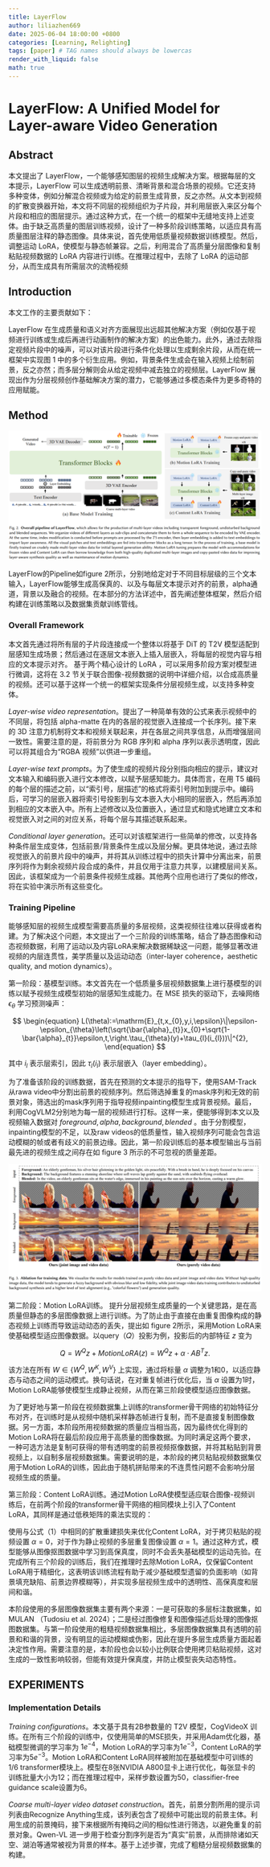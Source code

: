```yaml
---
title: LayerFlow
author: liliazhen669
date: 2025-06-04 18:00:00 +0800
categories: [Learning, Relighting]
tags: [paper] # TAG names should always be lowercas
render_with_liquid: false
math: true
---
```


# LayerFlow: A Unified Model for Layer-aware Video Generation

## Abstract

本文提出了 LayerFlow，一个能够感知图层的视频生成解决方案。根据每层的文本提示，LayerFlow 可以生成透明前景、清晰背景和混合场景的视频。它还支持多种变体，例如分解混合视频或为给定的前景生成背景，反之亦然。从文本到视频的扩散变换器开始，本文将不同层的视频组织为子片段，并利用层嵌入来区分每个片段和相应的图层提示。通过这种方式，在一个统一的框架中无缝地支持上述变体。由于缺乏高质量的图层训练视频，设计了一种多阶段训练策略，以适应具有高质量图层注释的静态图像。具体来说，首先使用低质量视频数据训练模型。然后，调整运动 LoRA，使模型与静态帧兼容。之后，利用混合了高质量分层图像和​​复制粘贴视频数据的 LoRA 内容进行训练。在推理过程中，去除了 LoRA 的运动部分，从而生成具有所需层次的流畅视频

## Introduction

本文工作的主要贡献如下：

LayerFlow 在生成质量和语义对齐方面展现出远超其他解决方案（例如仅基于视频进行训练或生成后再进行动画制作的解决方案）的出色能力。此外，通过去除指定视频片段中的噪声，可以对该片段进行条件化处理以生成剩余片段，从而在统一框架中实现图 1 中的多个衍生应用。例如，背景条件生成会在输入视频上绘制前景，反之亦然；而多层分解则会从给定视频中减去独立的视频层。LayerFlow 展现出作为分层视频创作基础解决方案的潜力，它能够通过多模态条件为更多奇特的应用赋能。

## Method

![fig-2](assets/img/layerflow/fig2.png)

LayerFlow的Pipeline如figure 2所示，分别地给定对于不同目标层级的三个文本输入，LayerFlow能够生成高保真的、以及与每层文本提示对齐的前景，alpha通道，背景以及融合的视频。在本部分的方法详述中，首先阐述整体框架，然后介绍构建在训练策略以及数据集贡献训练管线。

### Overall Framework

本文首先通过将所有层的子片段连接成一个整体以将基于 DiT 的 T2V 模型适配到层感知生成场景；然后通过在逐层文本嵌入上插入层嵌入，将每层的视觉内容与相应的文本提示对齐。
基于两个精心设计的 LoRA ，可以采用多阶段方案对模型进行微调，这将在 3.2 节关于联合图像-视频数据的说明中详细介绍，以合成高质量的视频。还可以基于这样一个统一的框架实现条件分层视频生成，以支持多种变体。

*Layer-wise video representation*。提出了一种简单有效的公式来表示视频中的不同层，将包括 alpha-matte 在内的各层的视觉嵌入连接成一个长序列。接下来的 3D 注意力机制将文本和视频关联起来，并在各层之间共享信息，从而增强层间一致性。需要注意的是，将前景分为 RGB 序列和 alpha 序列以表示透明度，因此可以将其组合为“RGBA 视频”以供进一步重组。

*Layer-wise text prompts*。为了使生成的视频片段分别指向相应的提示，建议对文本输入和编码嵌入进行文本修改，以赋予层感知能力。具体而言，在用 T5 编码的每个层的描述之前，以“索引号，层描述”的格式将索引号附加到提示中。编码后，可学习的层嵌入器将索引号投影到与文本嵌入大小相同的层嵌入，然后再添加到相应的文本嵌入中。所有上述修改以及位置嵌入，通过显式和隐式地建立文本和视觉嵌入对之间的对应关系，将每个层与其描述联系起来。

*Conditional layer generation*。还可以对该框架进行一些简单的修改，以支持各种条件层生成变体，包括前景/背景条件生成以及层分解。更具体地说，通过去除视觉嵌入的前景片段中的噪声，并将其从训练过程中的损失计算中分离出来，前景序列将作为剩余视频片段合成的条件，并且仅用于注意力共享，以建模层间关系。因此，该框架成为一个前景条件视频生成器。其他两个应用也进行了类似的修改，将在实验中演示所有这些变化。

### Training Pipeline   

能够感知层的视频生成模型需要高质量的多层视频，这类视频往往难以获得或者构建。为了解决这个问题，本文提出了一个三阶段的训练策略，结合了静态图像和动态视频数据，利用了运动以及内容LoRA来解决数据稀缺这一问题，能够显著改进视频的内层连贯性，美学质量以及运动动态（inter-layer coherence，aesthetic quality, and motion dynamics）。

第一阶段：基模型训练。本文首先在一个低质量多层视频数据集上进行基模型的训练以赋予视频生成模型初始的层感知生成能力。在 $\mathrm{MSE}$ 损失的驱动下，去噪网络 $\epsilon_{\theta}$ 学习预测噪声：

$$
\begin{equation}
L(\theta):=\mathrm{E}_{t,x_{0},y,i,\epsilon}\|\epsilon-\epsilon_{\theta}\left(\sqrt{\bar{\alpha}_{t}}x_{0}+\sqrt{1-\bar{\alpha}_{t}}\epsilon,t,\right.\tau_{\theta}(y)+\tau_{l}(i_{l}))\|^{2},
\end{equation}
$$

其中 $i_{l}$ 表示层索引，因此 $\tau_{l}(i_{l})$ 表示层嵌入（layer embedding）。

为了准备该阶段的训练数据，首先在预测的文本提示的指导下，使用SAM-Track从rawa video中分割出前景的视频序列。然后筛选掉重复的mask序列和无效的前景对象，筛选出的mask序列用于指导视频inpainting模型生成背景视频。最后，利用CogVLM2分别地为每一层的视频进行打标。这样一来，便能够得到本文以及视频输入数据对 ${foreground, alpha, background, blended}$ 。由于分割模型，inpainting模型的不足，以及raw videos的低质量性，输入视频序列可能会包含运动模糊的帧或者有歧义的前景边缘。因此，第一阶段训练后的基本模型输出与当前最先进的视频生成之间存在如 figure 3 所示的不可忽视的质量差距。

![fig-3](assets/img/layerflow/fig3.png)


第二阶段：Motion LoRA训练。 提升分层视频生成质量的一个关键思路，是在高质量但静态的多层图像数据上进行训练。为了防止由于直接在由重复图像构成的静态视频上训练而导致运动动态的丢失，提出如 figure 2所示，采用Motion LoRA来使基础模型适应图像数据。以query（𝑄）投影为例，投影后的内部特征 $z$ 变为

$$
\begin{equation}
Q=W^Qz+MotionLoRA(z)=W^Qz+\alpha\cdot AB^Tz.
\end{equation}
$$

该方法在所有 $W\in\left\{W^Q,W^K,W^V \right\}$ 上实现，通过将标量 $\alpha$ 调整为1和0，以适应静态与动态之间的运动模式。换句话说，在对重复帧进行优化后，当 $\alpha$ 设置为1时，Motion LoRA能够使模型生成静止视频，从而在第三阶段使模型适应图像数据。

为了更好地与第一阶段在视频数据集上训练的transformer骨干网络的初始特征分布对齐，在训练时是从视频中随机采样静态帧进行复制，而不是直接复制图像数据。另一方面，本阶段所用视频数据的质量应当相当高，因为最终优化得到的Motion LoRA将在最后阶段应用于高质量的图像数据。为同时满足这两个要求，一种可选方法是复制可获得的带有透明度的前景视频抠像数据，并将其粘贴到背景视频上，以自制多层视频数据集。需要说明的是，本阶段的拷贝粘贴视频数据集仅用于Motion LoRA的训练，因此由于随机拼贴带来的不连贯性问题不会影响分层视频生成的质量。


第三阶段：Content LoRA训练。通过Motion LoRA使模型适应联合图像-视频训练后，在前两个阶段的transformer骨干网络的相同模块上引入了Content LoRA，其同样是通过低秩矩阵的乘法实现的：

使用与公式（1）中相同的扩散重建损失来优化Content LoRA，对于拷贝粘贴的视频设置 $\alpha=0$，对于作为静止视频的多层重复图像设置 $\alpha=1$。通过这种方式，模型能够从图像抠图数据中学习到高保真度，同时不会丢失基础模型的运动先验。在完成所有三个阶段的训练后，我们在推理时去除Motion LoRA，仅保留Content LoRA用于精细化，这表明该训练流程有助于减少基础模型遗留的负面影响（如背景填充缺陷、前景边界模糊等），并实现多层视频生成中的透明性、高保真度和层间和谐。

本阶段使用的多层图像数据集主要有两个来源：一是可获取的多层标注数据集，如MULAN （Tudosiu et al. 2024）；二是经过图像修复和图像描述后处理的图像抠图数据集。与第一阶段使用的粗糙视频数据集相比，多层图像数据集具有透明的前景和和谐的背景，没有明显的运动模糊或伪影，因此在提升多层生成质量方面起着决定性作用。需要注意的是，本阶段也会以较小比例联合使用拷贝粘贴视频，这对生成的一致性影响较弱，但能有效提升保真度，并防止模型丧失动态特性。


## EXPERIMENTS

### Implementation Details

*Training configurations*。本文基于具有2B参数量的 T2V 模型，CogVideoX 训练。在所有三个阶段的训练中，仅使用简单的MSE损失，并采用Adam优化器，基础模型微调的学习率为 $1e^{-4}$，Motion LoRA的学习率为$1e^{-3}$，Content LoRA的学习率为$5e^{-3}$。Motion LoRA和Content LoRA同样被附加在基础模型中可训练的1/6 transformer模块上。模型在8张NVIDIA A800显卡上进行优化，每张显卡的训练批量大小为12；而在推理过程中，采样步数设置为50，classifier-free guidance scale设置为6。


*Coarse multi-layer video dataset construction*。首先，前景分割所用的提示词列表由Recognize Anything生成，该列表包含了视频中可能出现的前景主体。利用生成的前景掩码，接下来根据所有掩码之间的相似性进行筛选，以避免重复的前景对象。Qwen-VL 进一步用于检查分割序列是否为“真实”前景，从而排除诸如天空、湖泊等通常被视为背景的样本。基于上述步骤，完成了粗糙分层视频数据集的构建。

